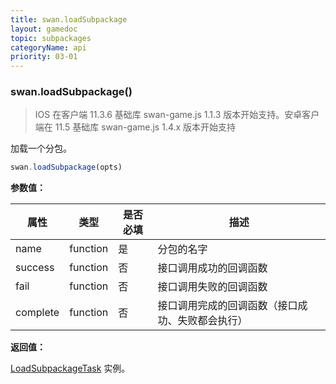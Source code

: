 ```yaml
---
title: swan.loadSubpackage
layout: gamedoc
topic: subpackages
categoryName: api
priority: 03-01
---
```


### swan.loadSubpackage()

> IOS 在客户端 11.3.6 基础库 swan-game.js 1.1.3 版本开始支持。安卓客户端在 11.5 基础库 swan-game.js 1.4.x 版本开始支持

加载一个分包。

```js
swan.loadSubpackage(opts)
```

**参数值：**

|属性|类型|是否必填|描述|
|-|-|-|-|
|name|function|是|分包的名字|
|success|function|否|接口调用成功的回调函数|
|fail|function|否|接口调用失败的回调函数|
|complete|function|否|接口调用完成的回调函数（接口成功、失败都会执行）|

**返回值：**

[LoadSubpackageTask](/game/api/subpackages/loadSubpackageTask/) 实例。

